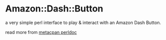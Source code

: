 Amazon::Dash::Button
=====================

a very simple perl interface to play & interact with an Amazon Dash Button.

read more from [metacpan perldoc](https://metacpan.org/pod/Amazon::Dash::Button)
